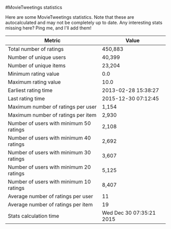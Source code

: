 #MovieTweetings statistics

Here are some MovieTweetings statistics. Note that these are autocalculated and may not be completely up to date. Any interesting stats missing here? Ping me, and I'll add them!

Metric | Value
--- | ---
Total number of ratings                 | 450,883
Number of unique users                  | 40,399
Number of unique items                  | 23,204
Minimum rating value                    | 0.0
Maximum rating value                    | 10.0
Earliest rating time                    | 2013-02-28 15:38:27
Last rating time                        | 2015-12-30 07:12:45
Maximum number of ratings per user      | 1,154
Maximum number of ratings per item      | 2,930
Number of users with minimum 50 ratings | 2,108
Number of users with minimum 40 ratings | 2,692
Number of users with minimum 30 ratings | 3,607
Number of users with minimum 20 ratings | 5,125
Number of users with minimum 10 ratings | 8,407
Average number of ratings per user      | 11
Average number of ratings per item      | 19
Stats calculation time                  | Wed Dec 30 07:35:21 2015

